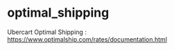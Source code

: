 # optimal_shipping
Ubercart Optimal Shipping : https://www.optimalship.com/rates/documentation.html
